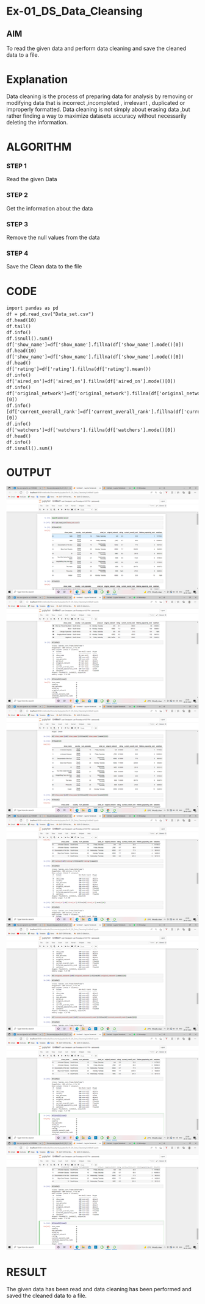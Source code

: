 # Ex-01_DS_Data_Cleansing


## AIM
To read the given data and perform data cleaning and save the cleaned data to a file. 

# Explanation
Data cleaning is the process of preparing data for analysis by removing or modifying data that is incorrect ,incompleted , irrelevant , duplicated or improperly formatted. 
Data cleaning is not simply about erasing data ,but rather finding a way to maximize datasets accuracy without necessarily deleting the information. 

# ALGORITHM
### STEP 1
Read the given Data
### STEP 2
Get the information about the data
### STEP 3
Remove the null values from the data
### STEP 4
Save the Clean data to the file


# CODE
~~~
import pandas as pd
df = pd.read_csv("Data_set.csv")
df.head(10)
df.tail()
df.info()
df.isnull().sum()
df['show_name']=df['show_name'].fillna(df['show_name'].mode()[0])
df.head(10)
df['show_name']=df['show_name'].fillna(df['show_name'].mode()[0])
df.head()
df['rating']=df['rating'].fillna(df['rating'].mean())
df.info()
df['aired_on']=df['aired_on'].fillna(df['aired_on'].mode()[0])
df.info()
df['original_network']=df['original_network'].fillna(df['original_network'].mode()[0])
df.info()
[df['current_overall_rank']=df['current_overall_rank'].fillna(df['current_overall_rank'].mode()[0])
df.info()
df['watchers']=df['watchers'].fillna(df['watchers'].mode()[0])
df.head()
df.info()
df.isnull().sum()
~~~
# OUTPUT

![output](.//o1.PNG)
![output](.//o2.PNG)
![output](.//o3.PNG)
![output](.//o4.PNG)
![output](.//o5.PNG)
![output](.//o6.PNG)
![output](.//o7.PNG)

# RESULT
The given data has been read and data cleaning has been performed and saved the cleaned data to a file.


